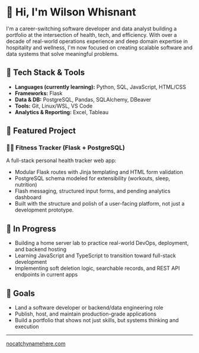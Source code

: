 # 👋 Hi, I'm Wilson Whisnant

I'm a career-switching software developer and data analyst building a portfolio at the intersection of health, tech, and efficiency. With over a decade of real-world operations experience and deep domain expertise in hospitality and wellness, I'm now focused on creating scalable software and data systems that solve meaningful problems.

## 🔧 Tech Stack & Tools

- **Languages (currently learning):** Python, SQL, JavaScript, HTML/CSS
- **Frameworks:** Flask
- **Data & DB:** PostgreSQL, Pandas, SQLAlchemy, DBeaver
- **Tools:** Git, Linux/WSL, VS Code
- **Analytics & Reporting:** Excel, Tableau

## 🚀 Featured Project

### 🏋️‍♂️ Fitness Tracker (Flask + PostgreSQL)
A full-stack personal health tracker web app:
- Modular Flask routes with Jinja templating and HTML form validation
- PostgreSQL schema modeled for extensibility (workouts, sleep, nutrition)
- Flash messaging, structured input forms, and pending analytics dashboard
- Built with the structure and polish of a user-facing platform, not just a development prototype.

## 🚧 In Progress
- Building a home server lab to practice real-world DevOps, deployment, and backend hosting
- Learning JavaScript and TypeScript to transition toward full-stack development
- Implementing soft deletion logic, searchable records, and REST API endpoints in current apps

## 🎯 Goals
- Land a software developer or backend/data engineering role
- Publish, host, and maintain production-grade applications
- Build a portfolio that shows not just skills, but systems thinking and execution

---

[nocatchynamehere.com](https://nocatchynamehere.com)
